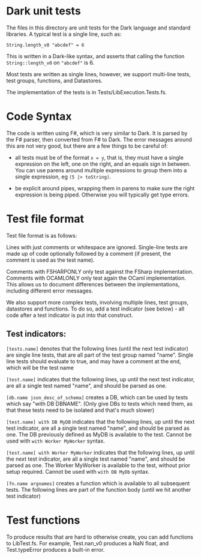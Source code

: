 # Dark unit tests

The files in this directory are unit tests for the Dark language and standard libraries. A typical test is a single line, such as:

`String.length_v0 "abcdef" = 6`

This is written in a Dark-like syntax, and asserts that calling the function `String::length_v0` on `"abcdef"` is 6.

Most tests are written as single lines, however, we support multi-line tests,
test groups, functions, and Datastores.

The implementation of the tests is in Tests/LibExecution.Tests.fs.

# Code Syntax

The code is written using F#, which is very similar to Dark. It is parsed by the F# parser, then converted from F# to Dark. The error messages around this are not very good, but there are a few things to be careful of:

- all tests must be of the format `x = y`, that is, they must have a single
  expression on the left, one on the right, and an equals sign in between. You can use parens around multiple expressions to group them into a single expression, eg `(5 |> toString)`.

- be explicit around pipes, wrapping them in parens to make sure the right expression is being piped. Otherwise you will typically get type errors.

# Test file format

Test file format is as follows:

Lines with just comments or whitespace are ignored. Single-line tests are made
up of code optionally followed by a comment (if present, the comment is used as
the test name).

Comments with FSHARPONLY only test against the FSharp implementation. Comments
with OCAMLONLY only test again the OCaml implementation. This allows us to
document differences between the implementations, including different error
messages.

We also support more complex tests, involving multiple lines, test groups,
datastores and functions. To do so, add a test indicator (see below) - all code
after a test indicator is put into that construct.

## Test indicators:

`[tests.name]` denotes that the following lines (until the next test
indicator) are single line tests, that are all part of the test group
named "name". Single line tests should evaluate to true, and may have a
comment at the end, which will be the test name

`[test.name]` indicates that the following lines, up until the next test
indicator, are all a single test named "name", and should be parsed as
one.

`[db.name json_desc_of_schema]` creates a DB, which can be used by tests
which say "with DB DBNAME". (Only give DBs to tests which need them, as
that these tests need to be isolated and that's much slower)

`[test.name] with DB MyDB` indicates that the following lines, up until
the next test indicator, are all a single test named "name", and should be
parsed as one. The DB previously defined as MyDB is available to the test.
Cannot be used with `with Worker MyWorker` syntax.

`[test.name] with Worker MyWorker` indicates that the following lines, up
until the next test indicator, are all a single test named "name", and should
be parsed as one. The Worker MyWorker is available to the test, without
prior setup required. Cannot be used with `with DB MyDb` syntax.

`[fn.name argnames]` creates a function which is available to all subsequent
tests. The following lines are part of the function body (until we hit
another test indicator)

# Test functions

To produce results that are hard to otherwise create, you can add functions to
LibTest.fs. For example, Test.nan_v0 produces a NaN float, and Test.typeError
produces a built-in error.
